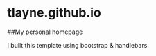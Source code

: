tlayne.github.io
=================

##My personal homepage

I built this template using bootstrap & handlebars.
